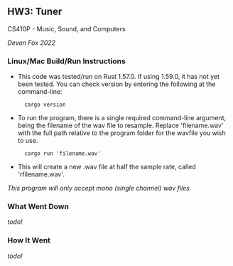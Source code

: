 ## HW3: Tuner

CS410P - Music, Sound, and Computers

*Devon Fox 2022*
### Linux/Mac Build/Run Instructions

* This code was tested/run on Rust 1.57.0.  If using 1.59.0, it has not yet been tested.  You can check version by entering the following at the command-line:

        cargo version

* To run the program, there is a single required command-line argument, being the filename of the wav file to resample. Replace 'filename.wav' with the full path relative to the program folder for the wavfile you wish to use.

        cargo run 'filename.wav'

* This will create a new .wav file at half the sample rate, called 'rfilename.wav'.  

*This program will only accept mono (single channel) wav files.*

### What Went Down

*todo!*

###  How It Went

*todo!* 
